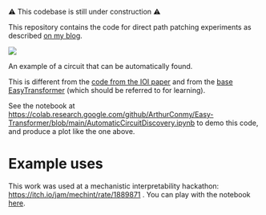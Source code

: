 :warning: This codebase is still under construction :warning:

This repository contains the code for direct path patching experiments as described <a href="https://arthurconmy.github.io/automatic_circuit_discovery/">on my blog</a>.

<img src="https://i.imgur.com/3ONKQBB.png">

An example of a circuit that can be automatically found.

This is different from the <a href="https://github.com/redwoodresearch/Easy-Transformer">code from the IOI paper</a> and from the <a href="https://github.com/neelnanda-io/Easy-Transformer">base EasyTransformer</a> (which should be referred to for learning).

See the notebook at https://colab.research.google.com/github/ArthurConmy/Easy-Transformer/blob/main/AutomaticCircuitDiscovery.ipynb to demo this code, and produce a plot like the one above.

# Example uses
 
This work was used at a mechanistic interpretability hackathon: https://itch.io/jam/mechint/rate/1889871 . You can play with the notebook <a href="https://colab.research.google.com/drive/1qXZ_7thqs8lks7n1SayijQswP5AKmrP8?usp=sharing">here</a>.
